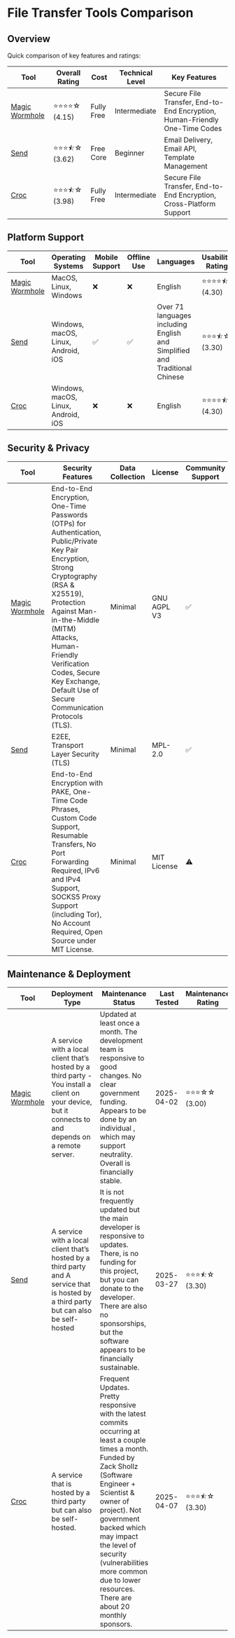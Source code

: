 # File Transfer Tools Comparison
## Overview
Quick comparison of key features and ratings:

| Tool | Overall Rating | Cost | Technical Level | Key Features |
|------|----------------|------|-----------------|--------------|
| [Magic Wormhole](https://github.com/magic-wormhole/magic-wormhole) | ⭐⭐⭐⭐☆ (4.15) | Fully Free | Intermediate | Secure File Transfer, End-to-End Encryption, Human-Friendly One-Time Codes |
| [Send](https://github.com/timvisee/send) | ⭐⭐⭐⯪☆ (3.62) | Free Core | Beginner | Email Delivery, Email API, Template Management |
| [Croc](https://github.com/schollz/croc) | ⭐⭐⭐⯪☆ (3.98) | Fully Free | Intermediate | Secure File Transfer, End-to-End Encryption, Cross-Platform Support |

## Platform Support
| Tool | Operating Systems | Mobile Support | Offline Use | Languages | Usability Rating |
|------|------------------|----------------|--------------|-----------|------------------|
| [Magic Wormhole](https://github.com/magic-wormhole/magic-wormhole) | MacOS, Linux, Windows | ❌ | ❌ | English | ⭐⭐⭐⭐⯪ (4.30) |
| [Send](https://github.com/timvisee/send) | Windows, macOS, Linux, Android, iOS | ✅ | ✅ | Over 71 languages including English and Simplified and Traditional Chinese | ⭐⭐⭐⯪☆ (3.30) |
| [Croc](https://github.com/schollz/croc) | Windows, macOS, Linux, Android, iOS | ❌ | ❌ | English | ⭐⭐⭐⭐⯪ (4.30) |

## Security & Privacy
| Tool | Security Features | Data Collection | License | Community Support | Security Rating |
|------|-------------------|-----------------|----------|------------------|----------------|
| [Magic Wormhole](https://github.com/magic-wormhole/magic-wormhole) | End-to-End Encryption, One-Time Passwords (OTPs) for Authentication, Public/Private Key Pair Encryption, Strong Cryptography (RSA & X25519), Protection Against Man-in-the-Middle (MITM) Attacks, Human-Friendly Verification Codes, Secure Key Exchange, Default Use of Secure Communication Protocols (TLS). | Minimal | GNU AGPL V3 | ✅ | ⭐⭐⭐⭐⯪ (4.60) |
| [Send](https://github.com/timvisee/send) | E2EE, Transport Layer Security (TLS) | Minimal | MPL-2.0 | ✅ | ⭐⭐⭐⯪☆ (3.40) |
| [Croc](https://github.com/schollz/croc) | End-to-End Encryption with PAKE, One-Time Code Phrases, Custom Code Support, Resumable Transfers, No Port Forwarding Required, IPv6 and IPv4 Support, SOCKS5 Proxy Support (including Tor), No Account Required, Open Source under MIT License. | Minimal | MIT License | ⚠️ | ⭐⭐⭐⭐☆ (4.20) |

## Maintenance & Deployment
| Tool | Deployment Type | Maintenance Status | Last Tested | Maintenance Rating |
|------|----------------|-------------------|-------------|-------------------|
| [Magic Wormhole](https://github.com/magic-wormhole/magic-wormhole) | A service with a local client that’s hosted by a third party - You install a client on your device, but it connects to and depends on a remote server. | Updated at least once a month. The development team is responsive to good changes. No clear government funding. Appears to be done by an individual , which may support neutrality. Overall is financially stable. | 2025-04-02 | ⭐⭐⭐☆☆ (3.00) |
| [Send](https://github.com/timvisee/send) | A service with a local client that’s hosted by a third party and A service that is hosted by a third party but can also be self-hosted | It is not frequently updated but the main developer is responsive to updates. There, is no funding for this project, but you can donate to the developer. There are also no sponsorships, but the software appears to be financially sustainable. | 2025-03-27 | ⭐⭐⭐⯪☆ (3.30) |
| [Croc](https://github.com/schollz/croc) | A service that is hosted by a third party but can also be self-hosted. | Frequent Updates. Pretty responsive with the latest commits occurring at least a couple times a month. Funded by Zack Shollz (Software Engineer + Scientist & owner of project). Not government backed which may impact the level of security (vulnerabilities more common due to lower resources. There are about 20 monthly sponsors. | 2025-04-07 | ⭐⭐⭐⯪☆ (3.30) |
